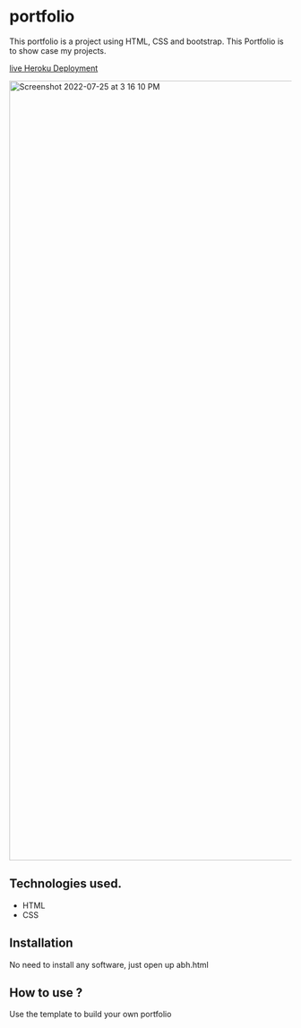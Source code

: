 # portfolio
This portfolio is a project using HTML, CSS and bootstrap. This Portfolio is to show case my projects.

[live Heroku Deployment](https://newportfolio1.herokuapp.com/)

<img width="1393" alt="Screenshot 2022-07-25 at 3 16 10 PM" src="https://user-images.githubusercontent.com/107241846/180748651-2fffb3d6-b28a-443a-8430-0a323962dd42.png">


## Technologies used.

* HTML
* CSS

## Installation

No need to install any software, just open up abh.html

## How to use ?

Use the template to build your own portfolio
